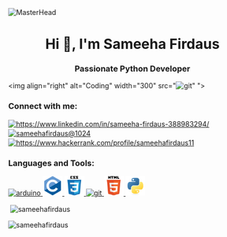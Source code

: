 <img src="![git2](https://github.com/user-attachments/assets/2342e992-d84f-48e6-bf87-3a1c4a4a06a4)" alt="MasterHead" />


<h1 align="center">Hi 👋, I'm Sameeha Firdaus</h1>
<h3 align="center">Passionate Python Developer</h3>

<img align="right" alt="Coding" width="300" src="![git](https://github.com/user-attachments/assets/86fa753c-486c-4785-8f76-077b3f646b87)"
">

<h3 align="left">Connect with me:</h3>
<p align="left">
<a href="https://linkedin.com/in/https://www.linkedin.com/in/sameeha-firdaus-388983294/" target="blank"><img align="center" src="https://raw.githubusercontent.com/rahuldkjain/github-profile-readme-generator/master/src/images/icons/Social/linked-in-alt.svg" alt="https://www.linkedin.com/in/sameeha-firdaus-388983294/" height="30" width="40" /></a>
<a href="https://medium.com/sameehafirdaus@1024" target="blank"><img align="center" src="https://raw.githubusercontent.com/rahuldkjain/github-profile-readme-generator/master/src/images/icons/Social/medium.svg" alt="sameehafirdaus@1024" height="30" width="40" /></a>
<a href="https://www.hackerrank.com/https://www.hackerrank.com/profile/sameehafirdaus11" target="blank"><img align="center" src="https://raw.githubusercontent.com/rahuldkjain/github-profile-readme-generator/master/src/images/icons/Social/hackerrank.svg" alt="https://www.hackerrank.com/profile/sameehafirdaus11" height="30" width="40" /></a>
</p>

<h3 align="left">Languages and Tools:</h3>
<p align="left"> <a href="https://www.arduino.cc/" target="_blank" rel="noreferrer"> <img src="https://cdn.worldvectorlogo.com/logos/arduino-1.svg" alt="arduino" width="40" height="40"/> </a> <a href="https://www.cprogramming.com/" target="_blank" rel="noreferrer"> <img src="https://raw.githubusercontent.com/devicons/devicon/master/icons/c/c-original.svg" alt="c" width="40" height="40"/> </a> <a href="https://www.w3schools.com/css/" target="_blank" rel="noreferrer"> <img src="https://raw.githubusercontent.com/devicons/devicon/master/icons/css3/css3-original-wordmark.svg" alt="css3" width="40" height="40"/> </a> <a href="https://git-scm.com/" target="_blank" rel="noreferrer"> <img src="https://www.vectorlogo.zone/logos/git-scm/git-scm-icon.svg" alt="git" width="40" height="40"/> </a> <a href="https://www.w3.org/html/" target="_blank" rel="noreferrer"> <img src="https://raw.githubusercontent.com/devicons/devicon/master/icons/html5/html5-original-wordmark.svg" alt="html5" width="40" height="40"/> </a> <a href="https://www.python.org" target="_blank" rel="noreferrer"> <img src="https://raw.githubusercontent.com/devicons/devicon/master/icons/python/python-original.svg" alt="python" width="40" height="40"/> </a> </p>

<p>&nbsp;<img align="center" src="https://github-readme-stats.vercel.app/api?username=sameehafirdaus&show_icons=true&locale=en" alt="sameehafirdaus" /></p>

<p><img align="center" src="https://github-readme-streak-stats.herokuapp.com/?user=sameehafirdaus&" alt="sameehafirdaus" /></p>
